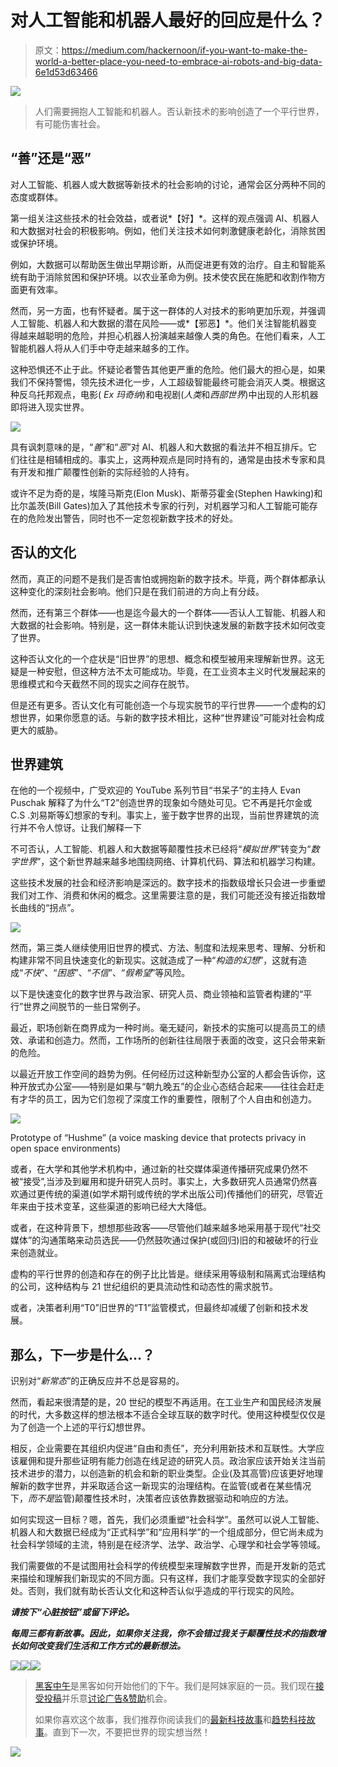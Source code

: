 # 对人工智能和机器人最好的回应是什么？

> 原文：<https://medium.com/hackernoon/if-you-want-to-make-the-world-a-better-place-you-need-to-embrace-ai-robots-and-big-data-6e1d53d63466>

![](img/4500cf1c1284078eda7c162b7ffcd658.png)

> 人们需要拥抱人工智能和机器人。否认新技术的影响创造了一个平行世界，有可能伤害社会。

## “善”还是“恶”

对人工智能、机器人或大数据等新技术的社会影响的讨论，通常会区分两种不同的态度或群体。

第一组关注这些技术的社会效益，或者说*【好】*。这样的观点强调 AI、机器人和大数据对社会的积极影响。例如，他们关注技术如何刺激健康老龄化，消除贫困或保护环境。

例如，大数据可以帮助医生做出早期诊断，从而促进更有效的治疗。自主和智能系统有助于消除贫困和保护环境。以农业革命为例。技术使农民在施肥和收割作物方面更有效率。

然而，另一方面，也有怀疑者。属于这一群体的人对技术的影响更加乐观，并强调人工智能、机器人和大数据的潜在风险——或*【邪恶】*。他们关注智能机器变得越来越聪明的危险，并担心机器人扮演越来越像人类的角色。在他们看来，人工智能机器人将从人们手中夺走越来越多的工作。

这种恐惧还不止于此。怀疑论者警告其他更严重的危险。他们最大的担心是，如果我们不保持警惕，领先技术进化一步，人工超级智能最终可能会消灭人类。根据这种反乌托邦观点，电影( *Ex 玛奇纳*)和电视剧(*人类*和*西部世界*)中出现的人形机器即将进入现实世界。

![](img/bafe659b90696a382a2acd30df1f650b.png)

具有讽刺意味的是，“*善*”和“*恶*”对 AI、机器人和大数据的看法并不相互排斥。它们往往是相辅相成的。事实上，这两种观点是同时持有的，通常是由技术专家和具有开发和推广颠覆性创新的实际经验的人持有。

或许不足为奇的是，埃隆马斯克(Elon Musk)、斯蒂芬霍金(Stephen Hawking)和比尔盖茨(Bill Gates)加入了其他技术专家的行列，对机器学习和人工智能可能存在的危险发出警告，同时也不一定忽视新数字技术的好处。

## 否认的文化

然而，真正的问题不是我们是否害怕或拥抱新的数字技术。毕竟，两个群体都承认这种变化的深刻社会影响。他们只是在我们前进的方向上有分歧。

然而，还有第三个群体——也是迄今最大的一个群体——否认人工智能、机器人和大数据的社会影响。特别是，这一群体未能认识到快速发展的新数字技术如何改变了世界。

这种否认文化的一个症状是“旧世界”的思想、概念和模型被用来理解新世界。这无疑是一种安慰，但这种方法不太可能成功。毕竟，在工业资本主义时代发展起来的思维模式和今天截然不同的现实之间存在脱节。

但是还有更多。否认文化有可能创造一个与现实脱节的平行世界——一个虚构的幻想世界，如果你愿意的话。与新的数字技术相比，这种“世界建设”可能对社会构成更大的威胁。

## 世界建筑

在他的一个视频中，广受欢迎的 YouTube 系列节目“书呆子”的主持人 Evan Puschak 解释了为什么“T2”创造世界的现象如今随处可见。它不再是托尔金或 C.S .刘易斯等幻想家的专利。事实上，鉴于数字世界的出现，当前世界建筑的流行并不令人惊讶。让我们解释一下

不可否认，人工智能、机器人和大数据等颠覆性技术已经将“*模拟世界*”转变为“*数字世界*”，这个新世界越来越多地围绕网络、计算机代码、算法和机器学习构建。

这些技术发展的社会和经济影响是深远的。数字技术的指数级增长只会进一步重塑我们对工作、消费和休闲的概念。这里需要注意的是，我们可能还没有接近指数增长曲线的“拐点”。

![](img/a24b4cc836e5a7bb85ad80432371e296.png)

然而，第三类人继续使用旧世界的模式、方法、制度和法规来思考、理解、分析和构建非常不同且快速变化的新现实。这就造成了一种“*构造的幻想*”，这就有造成“*不快*”、“*困惑*”、“*不信*”、“*假希望*”等风险。

以下是快速变化的数字世界与政治家、研究人员、商业领袖和监管者构建的“平行”世界之间脱节的一些日常例子。

最近，职场创新在商界成为一种时尚。毫无疑问，新技术的实施可以提高员工的绩效、承诺和创造力。然而，工作场所的创新往往局限于表面的改变，这只会带来新的危险。

以最近开放工作空间的趋势为例。任何经历过这种新型办公室的人都会告诉你，这种开放式办公室——特别是如果与“朝九晚五”的企业心态结合起来——往往会赶走有才华的员工，因为它们忽视了深度工作的重要性，限制了个人自由和创造力。

![](img/1452523eec469519609c160a73a5e821.png)

Prototype of “Hushme” (a voice masking device that protects privacy in open space environments)

或者，在大学和其他学术机构中，通过新的社交媒体渠道传播研究成果仍然不被“接受”,当涉及到雇用和提升研究人员时。事实上，大多数研究人员通常仍然喜欢通过更传统的渠道(如学术期刊或传统的学术出版公司)传播他们的研究，尽管近年来由于技术变革，这些渠道的影响已经大大降低。

或者，在这种背景下，想想那些政客——尽管他们越来越多地采用基于现代“社交媒体”的沟通策略来动员选民——仍然鼓吹通过保护(或回归)旧的和被破坏的行业来创造就业。

虚构的平行世界的创造和存在的例子比比皆是。继续采用等级制和隔离式治理结构的公司，这种结构与 21 世纪组织的更具流动性和动态性的需求脱节。

或者，决策者利用“T0”旧世界的“T1”监管模式，但最终却减缓了创新和技术发展。

## 那么，下一步是什么…？

识别对“*新常态*”的正确反应并不总是容易的。

然而，看起来很清楚的是，20 世纪的模型不再适用。在工业生产和国民经济发展的时代，大多数这样的想法根本不适合全球互联的数字时代。使用这种模型仅仅是为了创造一个上述的平行幻想世界。

相反，企业需要在其组织内促进“自由和责任”，充分利用新技术和互联性。大学应该雇佣和提升那些证明有能力创造在线足迹的研究人员。政治家应该开始关注当前技术进步的潜力，以创造新的机会和新的职业类型。企业(及其高管)应该更好地理解新的数字世界，并采取适合这一新现实的治理结构。在监管(或者在某些情况下，*而不是*监管)颠覆性技术时，决策者应该依靠数据驱动和响应的方法。

如何实现这一目标？嗯，首先，我们必须重塑“社会科学”。虽然可以说人工智能、机器人和大数据已经成为“正式科学”和“应用科学”的一个组成部分，但它尚未成为社会科学领域的主流，特别是在经济学、法学、政治学、心理学和社会学等领域。

我们需要做的不是试图用社会科学的传统模型来理解数字世界，而是开发新的范式来描绘和理解我们新现实的不同方面。只有这样，我们才能享受数字现实的全部好处。否则，我们就有助长否认文化和这种否认似乎造成的平行现实的风险。

***请按下“心脏按钮”或留下评论。***

***每周三都有新故事。因此，如果你关注我，你不会错过我关于颠覆性技术的指数增长如何改变我们生活和工作方式的最新想法。***

[![](img/50ef4044ecd4e250b5d50f368b775d38.png)](http://bit.ly/HackernoonFB)[![](img/979d9a46439d5aebbdcdca574e21dc81.png)](https://goo.gl/k7XYbx)[![](img/2930ba6bd2c12218fdbbf7e02c8746ff.png)](https://goo.gl/4ofytp)

> [黑客中午](http://bit.ly/Hackernoon)是黑客如何开始他们的下午。我们是阿妹家庭的一员。我们现在[接受投稿](http://bit.ly/hackernoonsubmission)并乐意[讨论广告&赞助](mailto:partners@amipublications.com)机会。
> 
> 如果你喜欢这个故事，我们推荐你阅读我们的[最新科技故事](http://bit.ly/hackernoonlatestt)和[趋势科技故事](https://hackernoon.com/trending)。直到下一次，不要把世界的现实想当然！

![](img/be0ca55ba73a573dce11effb2ee80d56.png)